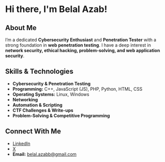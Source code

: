 # Hi there, I'm Belal Azab!

## About Me
I’m a dedicated **Cybersecurity Enthusiast** and **Penetration Tester** with a strong foundation in **web penetration testing**. I have a deep interest in **network security, ethical hacking, problem-solving, and web application security**.  

## Skills & Technologies
- **Cybersecurity & Penetration Testing**  
- **Programming:** C++, JavaScript (JS), PHP, Python, HTML, CSS  
- **Operating Systems:** Linux, Windows  
- **Networking**  
- **Automation & Scripting**  
- **CTF Challenges & Write-ups**  
- **Problem-Solving & Competitive Programming**  

## Connect With Me
- [LinkedIn](https://www.linkedin.com/in/belal-azab-392b80294)  
- [X](https://x.com/Xcooper0)  
- **Email:** belal.azabb@gmail.com  
